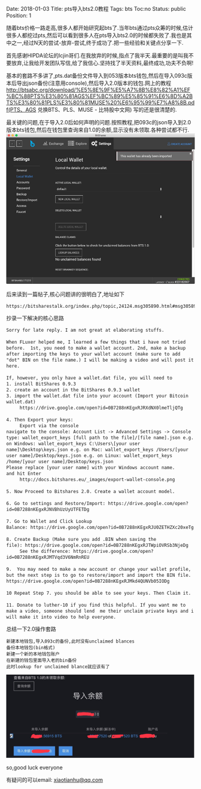 Date: 2018-01-03
Title:  pts导入bts2.0教程
Tags:  bts
Toc:no
Status: public
Position: 1

随着bts价格一路走高,很多人都开始研究起bts了.当年bts通过pts众筹的时候,估计很多人都挖过pts,然后可以看到很多人在pts导入bts2.0的时候都失败了.我也是其中之一,经过N天的尝试-放弃-尝试,终于成功了.把一些经验和关键点分享一下.  

首先感谢HIPDA论坛的lcjin哥们.在我放弃的时候,指点了我半天.最重要的是叫我不要放弃,让我给开发团队写信,给了我信心.坚持找了半天资料,最终成功,功夫不负啊!  

基本的套路不多讲了,pts.dat备份文件导入到053版本bts钱包,然后在导入093c版本后导出json备份(注意用console),然后导入2.0版本的钱包.网上的教程  http://btsabc.org/download/%E5%8E%9F%E5%A7%8B%E8%82%A1%EF%BC%88PTS%E3%80%81AGS%EF%BC%89%E5%85%91%E6%8D%A2BTS%E3%80%81PLS%E3%80%81MUSE%20%E6%95%99%E7%A8%8B.pdf(PTS、AGS 兑换BTS、PLS、MUSE - 比特股中文网) 写的还是很清楚的.  

最关键的问题,在于导入2.0后如何声明的问题.按照教程,把093c的json导入到2.0版本bts钱包,然后在钱包里查询来自1.0的余额,显示没有未领取.各种尝试都不行.
![](images/no_blances.jpg)

后来读到一篇帖子,核心问题讲的很明白了,地址如下
```
https://bitsharestalk.org/index.php/topic,24124.msg305890.html#msg305890
```
抄录一下解决的核心思路
```
Sorry for late reply. I am not great at elaborating stuffs. 

When FLuxer helped me, I learned a few things that i have not tried before.  1st, you need to make a wallet account. 2nd, make a backup after importing the keys to your wallet account (make sure to add "dot" BIN on the file name.) I will be making a video and will post it here. 

If, however, you only have a wallet.dat file, you will need to
1. install BitShares 0.9.3
2. create an account in the BitShares 0.9.3 wallet 
3. import the wallet.dat file into your account (Import your Bitcoin wallet.dat)
     https://drive.google.com/open?id=0B7288nKEgxRJRXdNX0lmeTljQTg

4. Then Export your keys: 
     Export via the console
navigate to the console: Account List -> Advanced Settings -> Console
type: wallet_export_keys [full path to the file]/[file name].json e.g. on Windows: wallet_export_keys C:\Users\[your user name]\Desktop\keys.json e.g. on Mac: wallet_export_keys /Users/[your user name]/Desktop/keys.json e.g. on Linux: wallet_export_keys /home/[your user name]/Desktop/keys.json
Please replace [your user name] with your Windows account name.
and hit Enter 
     http://docs.bitshares.eu/_images/export-wallet-console.png

5. Now Proceed to Bitshares 2.0. Create a wallet account model. 

6. Go to settings and Restore/Import: https://drive.google.com/open?id=0B7288nKEgxRJNVBhUzUyUTFETDg

7. Go to Wallet and Click Lookup Balance: https://drive.google.com/open?id=0B7288nKEgxRJU0ZETHZXc20xeTg

8. Create Backup (Make sure you add .BIN when saving the file): https://drive.google.com/open?id=0B7288nKEgxRJTWpiOVRSb3NjeDg
     See the difference: https://drive.google.com/open?id=0B7288nKEgxRJMTVqd3V6NmRnREU

9.  You may need to make a new account or change your wallet profile, but the next step is to go to restore/import and import the BIN file. 
https://drive.google.com/open?id=0B7288nKEgxRJMkd4QUNVb05IODg

10 Repeat Step 7. you should be able to see your keys. Then Claim it. 

11. Donate to luther-10 if you find this helpful. If you want me to make a video, someone should lend  me their unclaim private keys and i will make it into video to help everyone.  
```

总结一下2.0操作套路
```
新建本地钱包,导入093c的备份,此时没有unclaimed blances
备份本地钱包(bin格式)
新建一个新的本地钱包账户
在新建的钱包里面导入老的bin备份
此时lookup for unclaimed blance就应该有了
```
![](images/lookupblances.jpg)

so,good luck everyone

有疑问的可以email: xiaotianhu@qq.com


